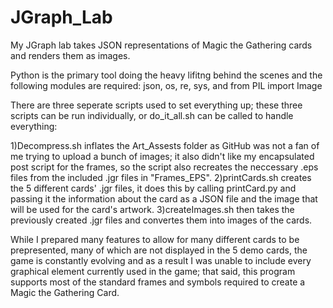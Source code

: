 # JGraph_Lab

My JGraph lab takes JSON representations of Magic the Gathering cards and renders them as images.

Python is the primary tool doing the heavy lifitng behind the scenes and the following modules are required:
json, os, re, sys, and from PIL import Image

There are three seperate scripts used to set everything up; these three scripts can be run individually, or do_it_all.sh can be called to handle everything:

1)Decompress.sh inflates the Art_Assests folder as GitHub was not a fan of me trying to upload a bunch of images; it also didn't like my encapsulated post script for the frames, so the script also recreates the neccessary .eps files from the included .jgr files in "Frames_EPS".
2)printCards.sh creates the 5 different cards' .jgr files, it does this by calling printCard.py and passing it the information about the card as a JSON file and the image that will be used for the card's artwork.
3)createImages.sh then takes the previously created .jgr files and convertes them into images of the cards.

While I prepared many features to allow for many different cards to be prepresented, many of which are not displayed in the 5 demo cards, the game is constantly evolving and as a result I was unable to include every graphical element currently used in the game; that said, this program supports most of the standard frames and symbols required to create a Magic the Gathering Card.
